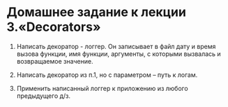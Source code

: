 # Домашнее задание к лекции 3.«Decorators»

1. Написать декоратор - логгер. Он записывает в файл дату и время вызова функции, имя функции, аргументы, с которыми вызвалась и возвращаемое значение.

2. Написать декоратор из п.1, но с параметром – путь к логам.

3. Применить написанный логгер к приложению из любого предыдущего д/з.
